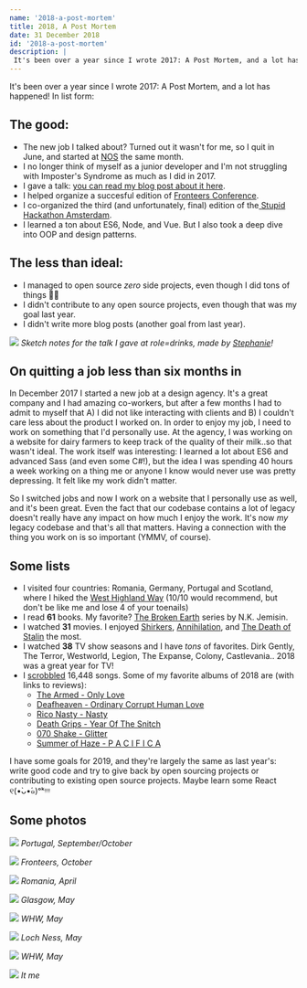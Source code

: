 ```yaml
---
name: '2018-a-post-mortem'
title: 2018, A Post Mortem
date: 31 December 2018
id: '2018-a-post-mortem'
description: |
 It's been over a year since I wrote 2017: A Post Mortem, and a lot has happened!
---
```


It's been over a year since I wrote 2017: A Post Mortem, and a lot has happened! In list form:

## The good:
* The new job I talked about? Turned out it wasn't for me, so I quit in June, and started at [NOS](https://nos.nl/) the same month.
* I no longer think of myself as a junior developer and I'm not struggling with Imposter's Syndrome as much as I did in 2017.
* I gave a talk: [you can read my blog post about it here](https://nienkedekker.com/blog/designing-and-developing-for-users-with-autism).
* I helped organize a succesful edition of [Fronteers Conference](https://fronteers.nl/congres/2017).
* I co-organized the third (and unfortunately, final) edition of the[ Stupid Hackathon Amsterdam](https://stupidhackathon.wtf/).
* I learned a ton about ES6, Node, and Vue. But I also took a deep dive into OOP and design patterns.

## The less than ideal:
* I managed to open source _zero_ side projects, even though I did tons of things 🤷‍♀️
* I didn't contribute to any open source projects, even though that was my goal last year.
* I didn't write more blog posts (another goal from last year).

![](/talk.jpeg)
_Sketch notes for the talk I gave at role=drinks, made by  [Stephanie](https://stephanie.lol/)!_

## On quitting a job less than six months in
In December 2017 I started a new job at a design agency. It's a great company and I had amazing co-workers, but after a few months I had to admit to myself that A) I did not like interacting with clients and B) I couldn't care less about the product I worked on. In order to enjoy my job, I need to work on something that I'd personally use. At the agency, I was working on a website for dairy farmers to keep track of the quality of their milk..so that wasn't ideal. The work itself was interesting: I learned a lot about ES6 and advanced Sass (and even some C#!), but the idea I was spending 40 hours a week working on a thing me or anyone I know would never use was pretty depressing. It felt like my work didn't matter.

So I switched jobs and now I work on a website that I personally use as well, and it's been great. Even the fact that our codebase contains a lot of legacy doesn't really have any impact on how much I enjoy the work. It's now *my* legacy codebase and that's all that matters. Having a connection with the thing you work on is so important (YMMV, of course).

## Some lists
* I visited four countries: Romania, Germany, Portugal and Scotland, where I hiked the [West Highland Way](https://www.westhighlandway.org/) (10/10 would recommend, but don't be like me and lose 4 of your toenails)
* I read **61** books. My favorite? [The Broken Earth](https://www.theverge.com/2017/8/17/16156416/n-k-jemisin-broken-earth-trilogy-the-stone-sky-fantasy-book-review) series by N.K. Jemisin.
* I watched **31** movies. I enjoyed [Shirkers](https://www.imdb.com/title/tt7472352/), [Annihilation](https://www.imdb.com/title/tt2798920/), and [The Death of Stalin](https://www.imdb.com/title/tt4686844/) the most.
* I watched **38** TV show seasons and I have _tons_ of favorites. Dirk Gently, The Terror, Westworld, Legion, The Expanse, Colony, Castlevania.. 2018 was a great year for TV!
* I [scrobbled](https://www.last.fm/user/shinyhats/listening-report/year) 16,448 songs. Some of my favorite albums of 2018 are (with links to reviews):
	* [The Armed - Only Love](https://pitchfork.com/reviews/albums/the-armed-only-love/)
	* [Deafheaven - Ordinary Corrupt Human Love](https://www.theguardian.com/music/2018/jul/13/deafheaven-ordinary-corrupt-human-love-review-anti)
	* [Rico Nasty - Nasty](https://pitchfork.com/reviews/albums/rico-nasty-nasty/)
	* [Death Grips - Year Of The Snitch](https://pitchfork.com/reviews/albums/death-grips-year-of-the-snitch/)
	* [070 Shake - Glitter](https://pitchfork.com/features/rising/get-to-know-070-shake-good-musics-shape-shifting-secret-weapon/)
	* [Summer of Haze - P A C I F I C A](https://www.discogs.com/Summer-Of-Haze-P-A-C-I-F-I-C-A/release/12573439/)

I have some goals for 2019, and they're largely the same as last year's: write good code and try to give back by open sourcing projects or contributing to existing open source projects. Maybe learn some React ୧(•̀ᴗ•́๑)ᵒᵏᵎᵎᵎᵎ

## Some photos

![](/portugal.jpeg)
_Portugal, September/October_

![](/fronteers.jpeg) 
_Fronteers, October_

![](/romania.jpeg) 
_Romania, April_

![](/glasgow.jpeg)
_Glasgow, May_

![](/whw.jpeg) 
_WHW, May_

![](/lochness.jpeg) 
_Loch Ness, May_

![](/whw2.jpeg) 
_WHW, May_

![](/nienkemeem.jpeg)
_It me_
